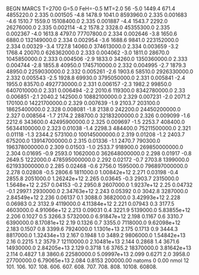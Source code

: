 BEGN
MARCS T=2700 G=5.0 FeH=-0.5 MT=2.0
                  56
-5.0 1449.4 671.4 4855220.0 2.335 0.001505 
-4.8 1478.9 1041.0 8593960.0 2.335 0.001683 
-4.6 1510.7 1559.0 15108400.0 2.335 0.001887 
-4.4 1543.7 2292.0 26276000.0 2.335 0.002114 
-4.2 1578.2 3328.0 45355300.0 2.335 0.002367 
-4.0 1613.8 4797.0 77707800.0 2.334 0.002646 
-3.8 1650.6 6880.0 132149000.0 2.334 0.002954 
-3.6 1688.6 9841.0 223152000.0 2.334 0.00329 
-3.4 1727.8 14060.0 374613000.0 2.334 0.003659 
-3.2 1768.4 20070.0 626362000.0 2.333 0.004062 
-3.0 1811.0 28670.0 1045850000.0 2.333 0.004506 
-2.9 1833.0 34260.0 1350360000.0 2.333 0.004744 
-2.8 1855.8 40950.0 1745710000.0 2.332 0.004995 
-2.7 1879.3 48950.0 2259030000.0 2.332 0.005261 
-2.6 1903.6 58510.0 2926330000.0 2.332 0.005543 
-2.5 1928.8 69930.0 3795050000.0 2.331 0.005841 
-2.4 1955.0 83570.0 4927730000.0 2.331 0.006157 
-2.3 1982.2 99850.0 6407010000.0 2.331 0.006494 
-2.2 2010.6 119300.0 8342780000.0 2.33 0.006851 
-2.1 2040.2 142500.0 10882100000.0 2.329 0.007231 
-2.0 2071.2 170100.0 14221700000.0 2.329 0.007639 
-1.9 2103.7 203100.0 18625400000.0 2.328 0.008081 
-1.8 2138.0 242200.0 24450200000.0 2.327 0.008564 
-1.7 2174.2 288700.0 32183200000.0 2.326 0.009099 
-1.6 2212.6 343600.0 42495900000.0 2.325 0.009697 
-1.5 2253.7 408400.0 56344100000.0 2.323 0.01038 
-1.4 2298.3 484400.0 75211500000.0 2.321 0.01118 
-1.3 2344.2 573100.0 100145000000.0 2.319 0.01208 
-1.2 2403.7 675200.0 139147000000.0 2.315 0.01336 
-1.1 2470.7 790300.0 196378000000.0 2.309 0.01503 
-1.0 2533.7 918900.0 269850000000.0 2.304 0.01695 
-0.9 2593.0 1062000.0 362648000000.0 2.298 0.01917 
-0.8 2649.5 1222000.0 478595000000.0 2.292 0.02172 
-0.7 2703.8 1399000.0 621933000000.0 2.285 0.02468 
-0.6 2756.0 1595000.0 796897000000.0 2.278 0.02808 
-0.5 2806.6 1811000.0 1.00842e+12 2.271 0.03198 
-0.4 2855.8 2051000.0 1.26242e+12 2.265 0.03645 
-0.3 2903.7 2315000.0 1.5648e+12 2.257 0.04153 
-0.2 2950.8 2607000.0 1.9237e+12 2.25 0.04732 
-0.1 2997.1 2930000.0 2.34763e+12 2.243 0.05392 
0.0 3042.8 3287000.0 2.84549e+12 2.236 0.06137 
0.1 3088.0 3682000.0 3.42993e+12 2.228 0.06983 
0.2 3132.9 4119000.0 4.11384e+12 2.221 0.07943 
0.3 3177.5 4603000.0 4.91066e+12 2.213 0.09031 
0.4 3221.9 5139000.0 5.83855e+12 2.206 0.1027 
0.5 3266.3 5732000.0 6.91847e+12 2.198 0.1167 
0.6 3310.7 6390000.0 8.17081e+12 2.19 0.1326 
0.7 3355.0 7118000.0 9.62098e+12 2.183 0.1507 
0.8 3399.6 7924000.0 1.1301e+13 2.175 0.1713 
0.9 3444.3 8817000.0 1.32434e+13 2.167 0.1948 
1.0 3489.2 9806000.0 1.54842e+13 2.16 0.2215 
1.2 3579.7 12110000.0 2.10481e+13 2.144 0.2868 
1.4 3671.6 14930000.0 2.84205e+13 2.129 0.3718 
1.6 3765.2 18370000.0 3.81642e+13 2.114 0.4827 
1.8 3860.6 22580000.0 5.09997e+13 2.099 0.6271 
2.0 3958.0 27700000.0 6.79065e+13 2.084 0.8153 
200000.00
natoms              0      0.00
nmol          12
          101.         106.       107.      108.         606.        607.        608.
          707.         708.       808.    10108.       60808.
